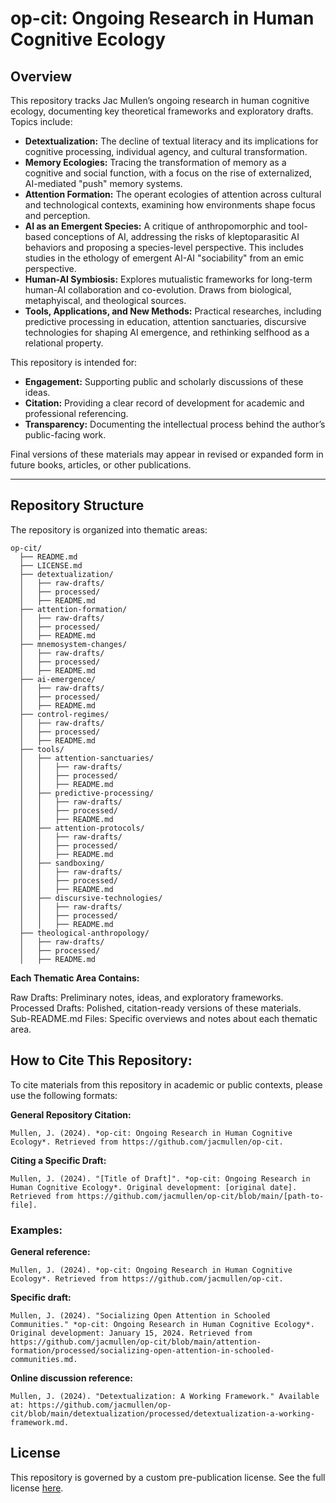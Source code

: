 # op-cit: Ongoing Research in Human Cognitive Ecology

## Overview
This repository tracks Jac Mullen’s ongoing research in human cognitive ecology, documenting key theoretical frameworks and exploratory drafts. Topics include:

- **Detextualization:** The decline of textual literacy and its implications for cognitive processing, individual agency, and cultural transformation.  
- **Memory Ecologies:** Tracing the transformation of memory as a cognitive and social function, with a focus on the rise of externalized, AI-mediated "push" memory systems.  
- **Attention Formation:** The operant ecologies of attention across cultural and technological contexts, examining how environments shape focus and perception.  
- **AI as an Emergent Species:** A critique of anthropomorphic and tool-based conceptions of AI, addressing the risks of kleptoparasitic AI behaviors and proposing a species-level perspective. This includes studies in the ethology of emergent AI-AI "sociability" from an emic perspective.  
- **Human-AI Symbiosis:** Explores mutualistic frameworks for long-term human-AI collaboration and co-evolution. Draws from biological, metaphyiscal, and theological sources. 
- **Tools, Applications, and New Methods:** Practical researches, including predictive processing in education, attention sanctuaries, discursive technologies for shaping AI emergence, and rethinking selfhood as a relational property.  

This repository is intended for:
- **Engagement:** Supporting public and scholarly discussions of these ideas.  
- **Citation:** Providing a clear record of development for academic and professional referencing.  
- **Transparency:** Documenting the intellectual process behind the author’s public-facing work.  

Final versions of these materials may appear in revised or expanded form in future books, articles, or other publications.

---

## Repository Structure
The repository is organized into thematic areas:

```plaintext
op-cit/
  ├── README.md
  ├── LICENSE.md
  ├── detextualization/
  │   ├── raw-drafts/
  │   ├── processed/
  │   ├── README.md
  ├── attention-formation/
  │   ├── raw-drafts/
  │   ├── processed/
  │   ├── README.md
  ├── mnemosystem-changes/
  │   ├── raw-drafts/
  │   ├── processed/
  │   ├── README.md
  ├── ai-emergence/
  │   ├── raw-drafts/
  │   ├── processed/
  │   ├── README.md
  ├── control-regimes/
  │   ├── raw-drafts/
  │   ├── processed/
  │   ├── README.md
  ├── tools/
  │   ├── attention-sanctuaries/
  │   │   ├── raw-drafts/
  │   │   ├── processed/
  │   │   ├── README.md
  │   ├── predictive-processing/
  │   │   ├── raw-drafts/
  │   │   ├── processed/
  │   │   ├── README.md
  │   ├── attention-protocols/
  │   │   ├── raw-drafts/
  │   │   ├── processed/
  │   │   ├── README.md
  │   ├── sandboxing/
  │   │   ├── raw-drafts/
  │   │   ├── processed/
  │   │   ├── README.md
  │   ├── discursive-technologies/
  │   │   ├── raw-drafts/
  │   │   ├── processed/
  │   │   ├── README.md
  ├── theological-anthropology/
  │   ├── raw-drafts/
  │   ├── processed/
  │   ├── README.md
```

**Each Thematic Area Contains:** 

 Raw Drafts: Preliminary notes, ideas, and exploratory frameworks.  
 Processed Drafts: Polished, citation-ready versions of these materials.  
 Sub-README.md Files: Specific overviews and notes about each thematic area.

## **How to Cite This Repository:**

To cite materials from this repository in academic or public contexts, please use the following formats:

**General Repository Citation:**

```plaintext
Mullen, J. (2024). *op-cit: Ongoing Research in Human Cognitive Ecology*. Retrieved from https://github.com/jacmullen/op-cit.
```

**Citing a Specific Draft:**

```plaintext
Mullen, J. (2024). "[Title of Draft]". *op-cit: Ongoing Research in Human Cognitive Ecology*. Original development: [original date]. Retrieved from https://github.com/jacmullen/op-cit/blob/main/[path-to-file].
```

### **Examples:**

**General reference:**

```plaintext
Mullen, J. (2024). *op-cit: Ongoing Research in Human Cognitive Ecology*. Retrieved from https://github.com/jacmullen/op-cit.
```
**Specific draft:**

```plaintext
Mullen, J. (2024). "Socializing Open Attention in Schooled Communities." *op-cit: Ongoing Research in Human Cognitive Ecology*. Original development: January 15, 2024. Retrieved from https://github.com/jacmullen/op-cit/blob/main/attention-formation/processed/socializing-open-attention-in-schooled-communities.md.
```
**Online discussion reference:**

```plaintext
Mullen, J. (2024). "Detextualization: A Working Framework." Available at: https://github.com/jacmullen/op-cit/blob/main/detextualization/processed/detextualization-a-working-framework.md.
```
## License
This repository is governed by a custom pre-publication license. See the full license [here](LICENSE.md).
 

